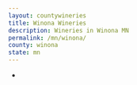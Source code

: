 ```yaml
---
layout: countywineries
title: Winona Wineries
description: Wineries in Winona MN
permalink: /mn/winona/
county: winona
state: mn
---
```

-
